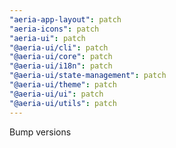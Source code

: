 ```yaml
---
"aeria-app-layout": patch
"aeria-icons": patch
"aeria-ui": patch
"@aeria-ui/cli": patch
"@aeria-ui/core": patch
"@aeria-ui/i18n": patch
"@aeria-ui/state-management": patch
"@aeria-ui/theme": patch
"@aeria-ui/ui": patch
"@aeria-ui/utils": patch
---
```


Bump versions
